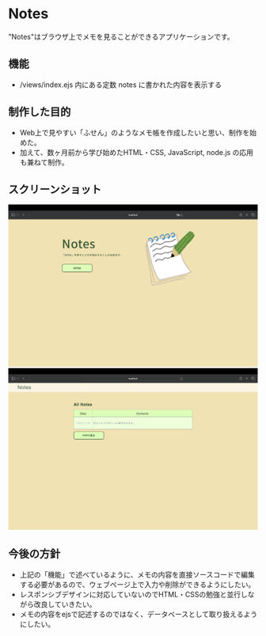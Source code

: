 # Notes
"Notes"はブラウザ上でメモを見ることができるアプリケーションです。

## 機能
- /views/index.ejs 内にある定数 notes に書かれた内容を表示する

## 制作した目的
- Web上で見やすい「ふせん」のようなメモ帳を作成したいと思い、制作を始めた。
- 加えて、数ヶ月前から学び始めたHTML・CSS, JavaScript, node.js の応用も兼ねて制作。

## スクリーンショット
<img src="./screenshot/image_top.png" >
<img src="./screenshot/image_main.png" >

## 今後の方針
- 上記の「機能」で述べているように、メモの内容を直接ソースコードで編集する必要があるので、ウェブページ上で入力や削除ができるようにしたい。
- レスポンシブデザインに対応していないのでHTML・CSSの勉強と並行しながら改良していきたい。
- メモの内容をejsで記述するのではなく、データベースとして取り扱えるようにしたい。

